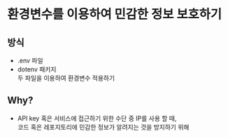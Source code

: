 # 환경변수를 이용하여 민감한 정보 보호하기
## 방식
- .env 파일
- dotenv 패키지    
두 파일을 이용하여 환경변수 적용하기

## Why?
- API key 혹은 서비스에 접근하기 위한 수단 중 IP를 사용 할 때,  
  코드 혹은 레포지토리에 민감한 정보가 알려지는 것을 방지하기 위해